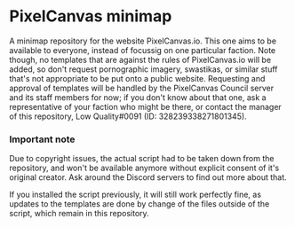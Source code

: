 # PixelCanvas minimap

A minimap repository for the website PixelCanvas.io. This one aims to be available to everyone, instead of focussig on one particular faction. Note though, no templates that are against the rules of PixelCanvas.io will be added, so don't request pornographic imagery, swastikas, or similar stuff that's not appropriate to be put onto a public website. Requesting and approval of templates will be handled by the PixelCanvas Council server and its staff members for now; if you don't know about that one, ask a representative of your faction who might be there, or contact the manager of this repository, Low Quality#0091 (ID: 328239338271801345).

### Important note
Due to copyright issues, the actual script had to be taken down from the repository, and won't be available anymore without explicit consent of it's original creator. Ask around the Discord servers to find out more about that.

If you installed the script previously, it will still work perfectly fine, as updates to the templates are done by change of the files outside of the script, which remain in this repository.

